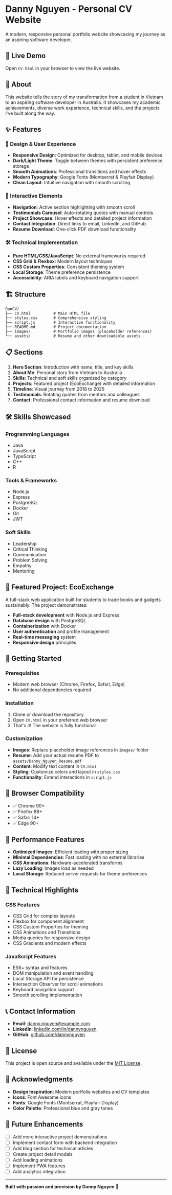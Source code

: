 # Danny Nguyen - Personal CV Website

A modern, responsive personal portfolio website showcasing my journey as an aspiring software developer.

## 🌟 Live Demo

Open `CV.html` in your browser to view the live website.

## 📖 About

This website tells the story of my transformation from a student in Vietnam to an aspiring software developer in Australia. It showcases my academic achievements, diverse work experience, technical skills, and the projects I've built along the way.

## ✨ Features

### 🎨 Design & User Experience
- **Responsive Design**: Optimized for desktop, tablet, and mobile devices
- **Dark/Light Theme**: Toggle between themes with persistent preference storage
- **Smooth Animations**: Professional transitions and hover effects
- **Modern Typography**: Google Fonts (Montserrat & Playfair Display)
- **Clean Layout**: Intuitive navigation with smooth scrolling

### 📱 Interactive Elements
- **Navigation**: Active section highlighting with smooth scroll
- **Testimonials Carousel**: Auto-rotating quotes with manual controls
- **Project Showcase**: Hover effects and detailed project information
- **Contact Integration**: Direct links to email, LinkedIn, and GitHub
- **Resume Download**: One-click PDF download functionality

### 🛠️ Technical Implementation
- **Pure HTML/CSS/JavaScript**: No external frameworks required
- **CSS Grid & Flexbox**: Modern layout techniques
- **CSS Custom Properties**: Consistent theming system
- **Local Storage**: Theme preference persistence
- **Accessibility**: ARIA labels and keyboard navigation support

## 🏗️ Structure

```
DanCV/
├── CV.html          # Main HTML file
├── styles.css       # Comprehensive styling
├── script.js        # Interactive functionality
├── README.md        # Project documentation
├── images/          # Portfolio images (placeholder references)
└── assets/          # Resume and other downloadable assets
```

## 📋 Sections

1. **Hero Section**: Introduction with name, title, and key skills
2. **About Me**: Personal story from Vietnam to Australia
3. **Skills**: Technical and soft skills organized by category
4. **Projects**: Featured project (EcoExchange) with detailed information
5. **Timeline**: Visual journey from 2018 to 2025
6. **Testimonials**: Rotating quotes from mentors and colleagues
7. **Contact**: Professional contact information and resume download

## 🛠️ Skills Showcased

### Programming Languages
- Java
- JavaScript
- TypeScript
- C++
- R

### Tools & Frameworks
- Node.js
- Express
- PostgreSQL
- Docker
- Git
- JWT

### Soft Skills
- Leadership
- Critical Thinking
- Communication
- Problem Solving
- Empathy
- Mentoring

## 💼 Featured Project: EcoExchange

A full-stack web application built for students to trade books and gadgets sustainably. The project demonstrates:

- **Full-stack development** with Node.js and Express
- **Database design** with PostgreSQL
- **Containerization** with Docker
- **User authentication** and profile management
- **Real-time messaging** system
- **Responsive design** principles

## 🚀 Getting Started

### Prerequisites
- Modern web browser (Chrome, Firefox, Safari, Edge)
- No additional dependencies required

### Installation
1. Clone or download the repository
2. Open `CV.html` in your preferred web browser
3. That's it! The website is fully functional

### Customization
- **Images**: Replace placeholder image references in `images/` folder
- **Resume**: Add your actual resume PDF to `assets/Danny_Nguyen_Resume.pdf`
- **Content**: Modify text content in `CV.html`
- **Styling**: Customize colors and layout in `styles.css`
- **Functionality**: Extend interactions in `script.js`

## 📱 Browser Compatibility

- ✅ Chrome 90+
- ✅ Firefox 88+
- ✅ Safari 14+
- ✅ Edge 90+

## 🎯 Performance Features

- **Optimized Images**: Efficient loading with proper sizing
- **Minimal Dependencies**: Fast loading with no external libraries
- **CSS Animations**: Hardware-accelerated transforms
- **Lazy Loading**: Images load as needed
- **Local Storage**: Reduced server requests for theme preferences

## 🔧 Technical Highlights

### CSS Features
- CSS Grid for complex layouts
- Flexbox for component alignment
- CSS Custom Properties for theming
- CSS Animations and Transitions
- Media queries for responsive design
- CSS Gradients and modern effects

### JavaScript Features
- ES6+ syntax and features
- DOM manipulation and event handling
- Local Storage API for persistence
- Intersection Observer for scroll animations
- Keyboard navigation support
- Smooth scrolling implementation

## 📞 Contact Information

- **Email**: danny.nguyen@example.com
- **LinkedIn**: [linkedin.com/in/dannynguyen](https://linkedin.com/in/dannynguyen)
- **GitHub**: [github.com/dannynguyen](https://github.com/dannynguyen)

## 📄 License

This project is open source and available under the [MIT License](LICENSE).

## 🙏 Acknowledgments

- **Design Inspiration**: Modern portfolio websites and CV templates
- **Icons**: Font Awesome icons
- **Fonts**: Google Fonts (Montserrat, Playfair Display)
- **Color Palette**: Professional blue and gray tones

## 📝 Future Enhancements

- [ ] Add more interactive project demonstrations
- [ ] Implement contact form with backend integration
- [ ] Add blog section for technical articles
- [ ] Create project detail modals
- [ ] Add loading animations
- [ ] Implement PWA features
- [ ] Add analytics integration

---

**Built with passion and precision by Danny Nguyen** 🚀
